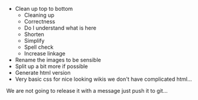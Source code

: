 - Clean up top to bottom
	- Cleaning up 
	- Correctness
	- Do I understand what is here
	- Shorten
	- Simplify 
	- Spell check
	- Increase linkage
- Rename the images to be sensible
- Split up a bit more if possible 
- Generate html version
- Very basic css for nice looking wikis we don't have complicated html...

We are not going to release it with a message just push it to git...